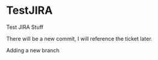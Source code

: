 # TestJIRA
Test JIRA Stuff


There will be a new commit, I will reference the ticket later.


Adding a new branch
